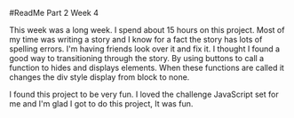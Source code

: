 #ReadMe Part 2 Week 4 

This week was a long week. I spend about 15 hours on this project. 
Most of my time was writing a story and I know for a fact the story has lots of spelling errors. I'm having friends look over it and fix it. I thought I found a good way to transitioning through the story. By using buttons to call a function to hides and displays elements. When these functions are called it changes the div style display from block to none. 

I found this project to be very fun. I loved the challenge JavaScript set for me and I'm glad I got to do this project, It was fun.  